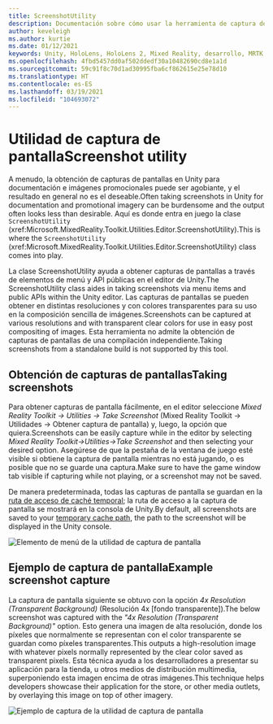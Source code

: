 ```yaml
---
title: ScreenshotUtility
description: Documentación sobre cómo usar la herramienta de captura de pantalla en MRTK
author: keveleigh
ms.author: kurtie
ms.date: 01/12/2021
keywords: Unity, HoloLens, HoloLens 2, Mixed Reality, desarrollo, MRTK
ms.openlocfilehash: 4fbd5457dd0af502ddedf30a10482690cd8e1a1d
ms.sourcegitcommit: 59c91f8c70d1ad30995fba6cf862615e25e78d10
ms.translationtype: HT
ms.contentlocale: es-ES
ms.lasthandoff: 03/19/2021
ms.locfileid: "104693072"
---
```

# <a name="screenshot-utility"></a><span data-ttu-id="faeb5-104">Utilidad de captura de pantalla</span><span class="sxs-lookup"><span data-stu-id="faeb5-104">Screenshot utility</span></span>

<span data-ttu-id="faeb5-105">A menudo, la obtención de capturas de pantallas en Unity para documentación e imágenes promocionales puede ser agobiante, y el resultado en general no es el deseable.</span><span class="sxs-lookup"><span data-stu-id="faeb5-105">Often taking screenshots in Unity for documentation and promotional imagery can be burdensome and the output often looks less than desirable.</span></span> <span data-ttu-id="faeb5-106">Aquí es donde entra en juego la clase `ScreenshotUtility` (xref:Microsoft.MixedReality.Toolkit.Utilities.Editor.ScreenshotUtility).</span><span class="sxs-lookup"><span data-stu-id="faeb5-106">This is where the `ScreenshotUtility` (xref:Microsoft.MixedReality.Toolkit.Utilities.Editor.ScreenshotUtility) class comes into play.</span></span>

<span data-ttu-id="faeb5-107">La clase ScreenshotUtility ayuda a obtener capturas de pantallas a través de elementos de menú y API públicas en el editor de Unity.</span><span class="sxs-lookup"><span data-stu-id="faeb5-107">The ScreenshotUtility class aides in taking screenshots via menu items and public APIs within the Unity editor.</span></span> <span data-ttu-id="faeb5-108">Las capturas de pantallas se pueden obtener en distintas resoluciones y con colores transparentes para su uso en la composición sencilla de imágenes.</span><span class="sxs-lookup"><span data-stu-id="faeb5-108">Screenshots can be captured at various resolutions and with transparent clear colors for use in easy post compositing of images.</span></span> <span data-ttu-id="faeb5-109">Esta herramienta no admite la obtención de capturas de pantallas de una compilación independiente.</span><span class="sxs-lookup"><span data-stu-id="faeb5-109">Taking screenshots from a standalone build is not supported by this tool.</span></span>

## <a name="taking-screenshots"></a><span data-ttu-id="faeb5-110">Obtención de capturas de pantallas</span><span class="sxs-lookup"><span data-stu-id="faeb5-110">Taking screenshots</span></span>

<span data-ttu-id="faeb5-111">Para obtener capturas de pantalla fácilmente, en el editor seleccione *Mixed Reality Toolkit -> Utilities -> Take Screenshot* (Mixed Reality Toolkit -> Utilidades -> Obtener captura de pantalla) y, luego, la opción que quiera.</span><span class="sxs-lookup"><span data-stu-id="faeb5-111">Screenshots can be easily capture while in the editor by selecting *Mixed Reality Toolkit->Utilities->Take Screenshot* and then selecting your desired option.</span></span> <span data-ttu-id="faeb5-112">Asegúrese de que la pestaña de la ventana de juego esté visible si obtiene la captura de pantalla mientras no está jugando, o es posible que no se guarde una captura.</span><span class="sxs-lookup"><span data-stu-id="faeb5-112">Make sure to have the game window tab visible if capturing while not playing, or a screenshot may not be saved.</span></span>

<span data-ttu-id="faeb5-113">De manera predeterminada, todas las capturas de pantalla se guardan en la [ruta de acceso de caché temporal](https://docs.unity3d.com/ScriptReference/Application-temporaryCachePath.html); la ruta de acceso a la captura de pantalla se mostrará en la consola de Unity.</span><span class="sxs-lookup"><span data-stu-id="faeb5-113">By default, all screenshots are saved to your [temporary cache path](https://docs.unity3d.com/ScriptReference/Application-temporaryCachePath.html), the path to the screenshot will be displayed in the Unity console.</span></span>

![Elemento de menú de la utilidad de captura de pantalla](../images/screenshot-utility/MRTK_ScreenshotUtility_Menu_Item.png)

## <a name="example-screenshot-capture"></a><span data-ttu-id="faeb5-115">Ejemplo de captura de pantalla</span><span class="sxs-lookup"><span data-stu-id="faeb5-115">Example screenshot capture</span></span>

<span data-ttu-id="faeb5-116">La captura de pantalla siguiente se obtuvo con la opción *4x Resolution (Transparent Background)* (Resolución 4x [fondo transparente]).</span><span class="sxs-lookup"><span data-stu-id="faeb5-116">The below screenshot was captured with the *"4x Resolution (Transparent Background)"* option.</span></span> <span data-ttu-id="faeb5-117">Esto genera una imagen de alta resolución, donde los píxeles que normalmente se representan con el color transparente se guardan como píxeles transparentes.</span><span class="sxs-lookup"><span data-stu-id="faeb5-117">This outputs a high-resolution image with whatever pixels normally represented by the clear color saved as transparent pixels.</span></span> <span data-ttu-id="faeb5-118">Esta técnica ayuda a los desarrolladores a presentar su aplicación para la tienda, u otros medios de distribución multimedia, superponiendo esta imagen encima de otras imágenes.</span><span class="sxs-lookup"><span data-stu-id="faeb5-118">This technique helps developers showcase their application for the store, or other media outlets, by overlaying this image on top of other imagery.</span></span>

![Ejemplo de captura de la utilidad de captura de pantalla](../images/screenshot-utility/MRTK_ScreenshotUtility_Example_Capture.png)
